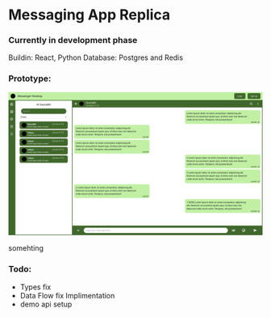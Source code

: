 # Messaging App Replica

### Currently in development phase

Buildin: React, Python
Database: Postgres and Redis


### Prototype:

![alt text](./public/prototype.png)

somehting
### Todo:


  - Types fix
  - Data Flow fix Implimentation
  - demo api setup 
